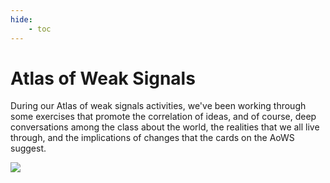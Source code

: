 ```yaml
---
hide:
    - toc
---
```


# Atlas of Weak Signals

During our Atlas of weak signals activities, we've been working through some exercises that promote the correlation of ideas, and of course, deep conversations among the class about the world, the realities that we all live through, and the implications of changes that the cards on the AoWS suggest.



![](../images/AoWS.PNG)
